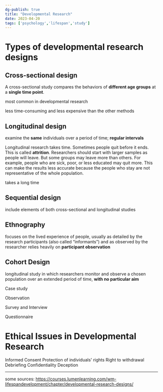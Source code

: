 ```yaml
---
dg-publish: true
title: "Developmental Research"
date: 2023-04-20
tags: ['psychology','lifespan','study']
---
```

# Types of developmental research designs 

## Cross-sectional design 
A cross-sectional study compares the behaviors of **different age groups** at a **single time point**.

most common in developmental research 

less time-consuming and less expensive than the other methods 

## Longitudinal design
examine the **same** individuals over a period of time; **regular intervals**

Longitudinal research takes time. Sometimes people quit before it ends. This is called **attrition**. Researchers should start with larger samples as people will leave. But some groups may leave more than others. For example, people who are sick, poor, or less educated may quit more. This can make the results less accurate because the people who stay are not representative of the whole population. 

takes a long time 

## Sequential design
include elements of both cross-sectional and longitudinal studies 

## Ethnography 
focuses on the lived experience of people, usually as detailed by the research participants (also called “informants”) and as observed by the researcher
relies heavily on **participant observation**

## Cohort Design
longitudinal study in which researchers monitor and observe a chosen population over an extended period of time, **with no particular aim** 

Case study
        
Observation

Survey and Interview

Questionnaire


# Ethical Issues in Developmental Research
Informed Consent 
Protection of individuals' rights
Right to withdrawal
Debriefing
Confidentiality
Deception 

---
some sources: 
https://courses.lumenlearning.com/wm-lifespandevelopment/chapter/developmental-research-designs/
